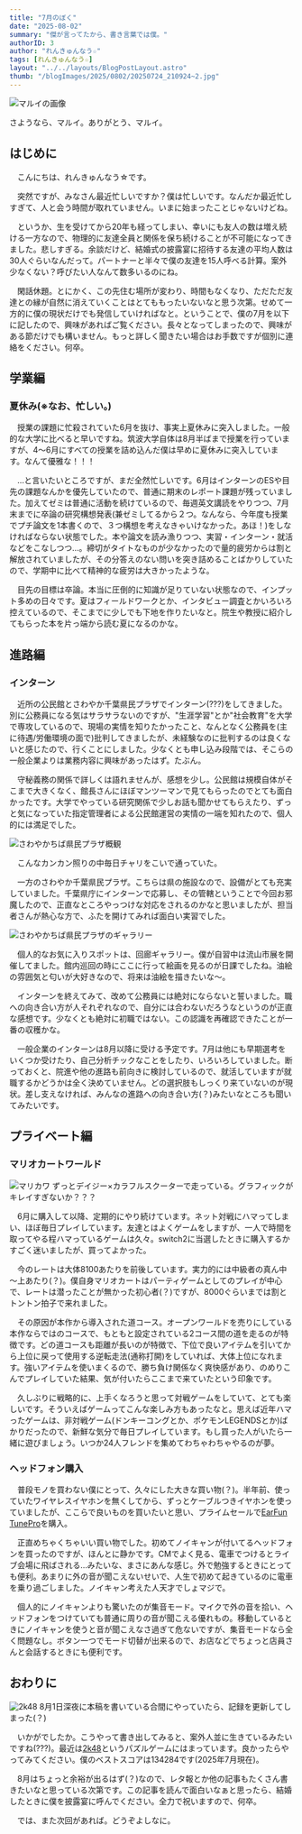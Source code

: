 ```yaml
---
title: "7月のぼく"
date: "2025-08-02"
summary: "傑が言ってたから、書き言葉では僕。"
authorID: 3
author: "れんきゅんなう☆"
tags: [れんきゅんなう☆]
layout: "../../layouts/BlogPostLayout.astro"
thumb: "/blogImages/2025/0802/20250724_210924~2.jpg"
---
```


![マルイの画像](/blogImages/2025/0802/20250724_210924~2.jpg)

さようなら、マルイ。ありがとう、マルイ。

## はじめに
　こんにちは、れんきゅんなう☆です。

　突然ですが、みなさん最近忙しいですか？僕は忙しいです。なんだか最近忙しすぎて、人と会う時間が取れていません。いまに始まったことじゃないけどね。

　というか、生を受けてから20年も経ってしまい、幸いにも友人の数は増え続ける一方なので、物理的に友達全員と関係を保ち続けることが不可能になってきました。悲しすぎる。余談だけど、結婚式の披露宴に招待する友達の平均人数は30人ぐらいなんだって。パートナーと半々で僕の友達を15人呼べる計算。案外少なくない？呼びたい人なんて数多いるのにね。

　閑話休題。とにかく、この先住む場所が変わり、時間もなくなり、ただただ友達との縁が自然に消えていくことはとてももったいないなと思う次第。せめて一方的に僕の現状だけでも発信していければなと。ということで、僕の7月を以下に記したので、興味があればご覧ください。長々となってしまったので、興味がある節だけでも構いません。もっと詳しく聞きたい場合はお手数ですが個別に連絡をください。何卒。


## 学業編

### 夏休み(※なお、忙しい。)
　授業の課題に忙殺されていた6月を抜け、事実上夏休みに突入しました。一般的な大学に比べると早いですね。筑波大学自体は8月半ばまで授業を行っていますが、4～6月にすべての授業を詰め込んだ僕は早めに夏休みに突入しています。なんて優雅な！！！

　…と言いたいところですが、まだ全然忙しいです。6月はインターンのESや目先の課題なんかを優先していたので、普通に期末のレポート課題が残っていました。加えてゼミは普通に活動を続けているので、毎週英文講読をやりつつ、7月末までに卒論の研究構想発表(兼ゼミしてるから２つ。なんなら、今年度も授業でプチ論文を1本書くので、３つ構想を考えなきゃいけなかった。あほ！)をしなければならない状態でした。本や論文を読み漁りつつ、実習・インターン・就活などをこなしつつ…。締切がタイトなものが少なかったので量的疲労からは割と解放されていましたが、その分答えのない問いを突き詰めることばかりしていたので、学期中に比べて精神的な疲労は大きかったような。

　目先の目標は卒論。本当に圧倒的に知識が足りていない状態なので、インプット多めの日々です。夏はフィールドワークとか、インタビュー調査とかいろいろ控えているので、そこまでに少しでも下地を作りたいなと。院生や教授に紹介してもらった本を片っ端から読む夏になるのかな。


## 進路編

### インターン
　近所の公民館とさわやか千葉県民プラザでインターン(???)をしてきました。別に公務員になる気はサラサラないのですが、"生涯学習"とか"社会教育"を大学で専攻しているので、現場の実情を知りたかったこと、なんとなく公務員を(主に待遇/労働環境の面で)批判してきましたが、未経験なのに批判するのは良くないと感じたので、行くことにしました。少なくとも申し込み段階では、そこらの一般企業よりは業務内容に興味があったはず。たぶん。

　守秘義務の関係で詳しくは語れませんが、感想を少し。公民館は規模自体がそこまで大きくなく、館長さんにほぼマンツーマンで見てもらったのでとても面白かったです。大学でやっている研究関係で少しお話も聞かせてもらえたり、ずっと気になっていた指定管理者による公民館運営の実情の一端を知れたので、個人的には満足でした。

![さわやかちば県民プラザ概観](/blogImages/2025/0802/20250721_082134.jpg)

　こんなカンカン照りの中毎日チャリをこいで通っていた。


　一方のさわやか千葉県民プラザ。こちらは県の施設なので、設備がとても充実していました。千葉県庁にインターンで応募し、その管轄ということで今回お邪魔したので、正直なところやっつけな対応をされるのかなと思いましたが、担当者さんが熱心な方で、ふたを開けてみれば面白い実習でした。


![さわやかちば県民プラザのギャラリー](/blogImages/2025/0802/20250720_154702.jpg)

　個人的なお気に入りスポットは、回廊ギャラリー。僕が自習中は流山市展を開催してました。館内巡回の時にここに行って絵画を見るのが日課でしたね。油絵の雰囲気と匂いが大好きなので、将来は油絵を描きたいな～。

　インターンを終えてみて、改めて公務員には絶対にならないと誓いました。職への向き合い方が人それぞれなので、自分には合わないだろうなというのが正直な感想です。少なくとも絶対に初職ではない。この認識を再確認できたことが一番の収穫かな。

　一般企業のインターンは8月以降に受ける予定です。7月は他にも早期選考をいくつか受けたり、自己分析チックなことをしたり、いろいろしていました。断っておくと、院進や他の進路も前向きに検討しているので、就活していますが就職するかどうかは全く決めていません。どの選択肢もしっくり来ていないのが現状。差し支えなければ、みんなの進路への向き合い方(？)みたいなところも聞いてみたいです。


## プライベート編


### マリオカートワールド

![マリカワ](/blogImages/2025/0802/20250730235048-01K1DX0CHTYDR4HMKFBFQCQBDK.jpg)
ずっとデイジー×カラフルスクーターで走っている。グラフィックがキレイすぎないか？？？


　6月に購入して以降、定期的にやり続けています。ネット対戦にハマってしまい、ほぼ毎日プレイしています。友達とはよくゲームをしますが、一人で時間を取ってやる程ハマっているゲームは久々。switch2に当選したときに購入するかすごく迷いましたが、買ってよかった。

　今のレートは大体8100あたりを前後しています。実力的には中級者の真ん中～上あたり(？)。僕自身マリオカートはパーティゲームとしてのプレイが中心で、レートは潜ったことが無かった初心者(？)ですが、8000ぐらいまでは割とトントン拍子で来れました。

　その原因が本作から導入された道コース。オープンワールドを売りにしている本作ならではのコースで、もともと設定されている2コース間の道を走るのが特徴です。どの道コースも距離が長いのが特徴で、下位で良いアイテムを引いてから上位に戻って使用する逆転走法(通称打開)をしていれば、大体上位になれます。強いアイテムを使いまくるので、勝ち負け関係なく爽快感があり、のめりこんでプレイしていた結果、気が付いたらここまで来ていたという印象です。

　久しぶりに戦略的に、上手くなろうと思って対戦ゲームをしていて、とても楽しいです。そういえばゲームってこんな楽しみ方もあったなと。思えば近年ハマったゲームは、非対戦ゲーム(ドンキーコングとか、ポケモンLEGENDSとか)ばかりだったので、新鮮な気分で毎日プレイしています。もし買った人がいたら一緒に遊びましょう。いつか24人フレンドを集めてわちゃわちゃやるのが夢。

### ヘッドフォン購入
　普段モノを買わない僕にとって、久々にした大きな買い物(？)。半年前、使っていたワイヤレスイヤホンを無くしてから、ずっとケーブルつきイヤホンを使っていましたが、ここらで良いものを買いたいと思い、プライムセールで[EarFun TunePro](https://www.amazon.co.jp/%E9%87%91%E8%B3%9E%E3%80%91EarFun-Pro%E3%83%AF%E3%82%A4%E3%83%A4%E3%83%AC%E3%82%B9%E3%83%98%E3%83%83%E3%83%89%E3%83%9B%E3%83%B3-10mm%E3%83%87%E3%83%A5%E3%82%A2%E3%83%AB%E3%83%89%E3%83%A9%E3%82%A4%E3%83%90%E3%83%BC-%E6%9C%80%E5%A4%A745dB%E3%81%AE%E3%83%8E%E3%82%A4%E3%82%BA%E3%82%92%E4%BD%8E%E6%B8%9B%E3%83%8E%E3%82%A4%E3%82%BA%E3%82%AD%E3%83%A3%E3%83%B3%E3%82%BB%E3%83%AA%E3%83%B3%E3%82%B0%E3%83%98%E3%83%83%E3%83%89%E3%83%9B%E3%83%B3-%E6%9C%80%E5%A4%A7120%E6%99%82%E9%96%93%E9%80%A3%E7%B6%9A%E5%86%8D%E7%94%9F/dp/B0DJ7293PM?th=1)を購入。

　正直めちゃくちゃいい買い物でした。初めてノイキャンが付いてるヘッドフォンを買ったのですが、ほんとに静かです。CMでよく見る、電車でつけるとライブ会場に飛ばされる…みたいな、まさにあんな感じ。外で勉強するときにとっても便利。あまりに外の音が聞こえないせいで、人生で初めて起きているのに電車を乗り過ごしました。ノイキャン考えた人天才でしょマジで。

　個人的にノイキャンよりも驚いたのが集音モード。マイクで外の音を拾い、ヘッドフォンをつけていても普通に周りの音が聞こえる優れもの。移動しているときにノイキャンを使うと音が聞こえなさ過ぎて危ないですが、集音モードなら全く問題なし。ボタン一つでモード切替が出来るので、お店などでちょっと店員さんと会話するときにも便利です。



## おわりに

![2k48](/blogImages/2025/0802/Screenshot_20250801_002432_2k48.jpg)
8月1日深夜に本稿を書いている合間にやっていたら、記録を更新してしまった(？)

　いかがでしたか。こうやって書き出してみると、案外人並に生きているみたいですね(???)。最近は[2k48](https://play.google.com/store/apps/details?id=com.LoopGames.game2048&hl=ja&pli=1)というパズルゲームにはまっています。良かったらやってみてください。僕のベストスコアは134284です(2025年7月現在)。

　8月はちょっと余裕が出るはず(？)なので、レタ報とか他の記事もたくさん書きたいなと思っている次第です。この記事を読んで面白いなぁと思ったら、結婚したときに僕を披露宴に呼んでください。全力で祝いますので、何卒。

　では、また次回があれば。どうぞよしなに。
